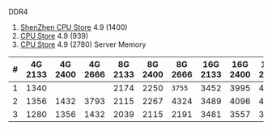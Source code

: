 DDR4

1. [ShenZhen CPU Store](https://aliexpress.ru/item/4000770450335.html?af=135875_1&utm_campaign=135875_1&aff_platform=portals-tool&utm_medium=cpa&afref=https%3A%2F%2Fwww.youtube.com&cn=42qm3xvfgdiywza0sbkr49cwz3lqxh6f&dp=v5_42qm3xvfgdiywza0sbkr49cwz3lqxh6f&cv=38517779&product_id=4000770450335&sk=_d7Wwn2s&aff_trace_key=c452da159b6b4031a0c62f29c92617e0-1609255995355-07879-_d7Wwn2s&terminal_id=e8b38080e7fc4bdb979c7f012f1f8489&utm_source=epn&utm_content=38517779&sku_id=10000007639054720) 4.9 (1400)
2. [CPU Store](https://www.aliexpress.com/item/4000542795972.html?af=135875_1&utm_campaign=135875_1&aff_platform=api&utm_medium=cpa&afref=https%3A%2F%2Fwww.youtube.com&cn=42qm3xvfdh766o6nmo1gp4yiyz8iztfl&dp=v5_42qm3xvfdh766o6nmo1gp4yiyz8iztfl&cv=38606168&product_id=4000542795972&sk=_d7G4VpN&aff_trace_key=398d74bbe56e4fb9a9020bcea669db33-1609255995427-07802-_d7G4VpN&terminal_id=e8b38080e7fc4bdb979c7f012f1f8489&utm_source=epn&utm_content=38606168) 4.9 (939)
3. [CPU Store](https://aliexpress.ru/item/4000595417045.html?spm=a2g0o.detail.0.0.290c4fb5fIW1hw&gps-id=pcDetailCartBuyAlsoBuy&scm=1007.12908.197732.0&scm_id=1007.12908.197732.0&scm-url=1007.12908.197732.0&pvid=edd57ee4-a2f4-4391-b0a0-e71306b2ac76&_t=gps-id:pcDetailCartBuyAlsoBuy,scm-url:1007.12908.197732.0,pvid:edd57ee4-a2f4-4391-b0a0-e71306b2ac76,tpp_buckets:21387%230%23183380%230&sku_id=10000003716758506) 4.9 (2780) Server Memory

|# | 4G 2133 | 4G 2400 | 4G 2666 | 8G 2133 | 8G 2400 | 8G 2666 | 16G 2133 | 16G 2400 | 16G 2666 | 32G 2133 | 32G 2400 | 32G 2666 | 8G 3200 | 16G 3200
-|-|-|-|-|-|-|-|-|-|-|-|-|-|-
|1 | 1340    |         |         | 2174    | 2250    |`3755`    | 3452     | 3995     | 4894     |          | 7549
|2 | 1356    | 1432    | 3793    | 2115    | 2267    | 4324     | 3489     | 4096     | 4931     |  7275    | 7578     |  9559
|3 | 1280    | 1356    | 1432    | 2039    | 2115    | 2191     | 3481     |  3557    | 3663     |  7047    | 7275     |  7578    | 2267    | 3784